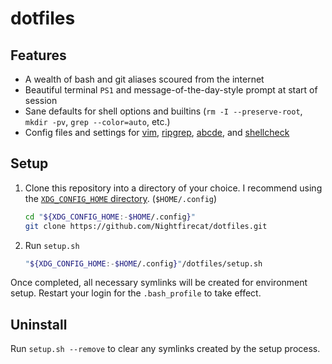 dotfiles
========

## Features

* A wealth of bash and git aliases scoured from the internet
* Beautiful terminal `PS1` and message-of-the-day-style prompt at start of session
* Sane defaults for shell options and builtins (`rm -I --preserve-root`, `mkdir -pv`, `grep --color=auto`, etc.)
* Config files and settings for [vim](https://www.vim.org/), [ripgrep](https://github.com/BurntSushi/ripgrep),
  [abcde](http://lly.org/~rcw/abcde/page/), and [shellcheck](https://www.shellcheck.net/)

## Setup

1. Clone this repository into a directory of your choice. I recommend using the [`XDG_CONFIG_HOME`
directory](https://wiki.archlinux.org/title/XDG_Base_Directory#User_directories). (`$HOME/.config`)

   ```sh
   cd "${XDG_CONFIG_HOME:-$HOME/.config}"
   git clone https://github.com/Nightfirecat/dotfiles.git
   ```

2. Run `setup.sh`

   ```sh
   "${XDG_CONFIG_HOME:-$HOME/.config}"/dotfiles/setup.sh
   ```

Once completed, all necessary symlinks will be created for environment setup. Restart your login for the `.bash_profile`
to take effect.

## Uninstall

Run `setup.sh --remove` to clear any symlinks created by the setup process.

